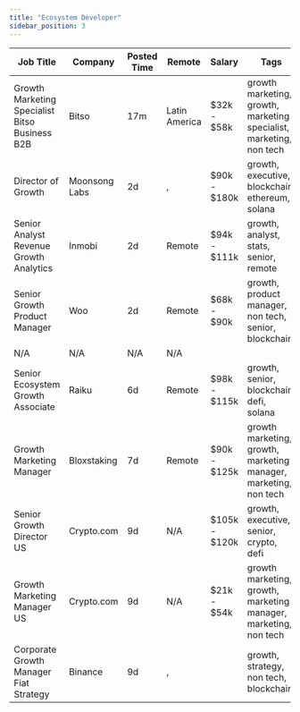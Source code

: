 ```yaml
---
title: "Ecosystem Developer"
sidebar_position: 3
---
```


| Job Title | Company | Posted Time | Remote | Salary | Tags | Apply Link |
|-----------|---------|-------------|--------|--------|------|------------|
| Growth Marketing Specialist Bitso Business B2B | Bitso | 17m | Latin America | $32k - $58k | growth marketing, growth, marketing specialist, marketing, non tech | [Apply](https://web3.career/growth-marketing-specialist-bitso-business-b2b-bitso/102074) |
| Director of Growth | Moonsong Labs | 2d | , | $90k - $180k | growth, executive, blockchain, ethereum, solana | [Apply](https://web3.career/director-of-growth-moonsong-labs/101875) |
| Senior Analyst Revenue Growth Analytics | Inmobi | 2d | Remote | $94k - $111k | growth, analyst, stats, senior, remote | [Apply](https://web3.career/senior-analyst-revenue-growth-analytics-inmobi/101840) |
| Senior Growth Product Manager | Woo | 2d | Remote | $68k - $90k | growth, product manager, non tech, senior, blockchain | [Apply](https://web3.career/senior-growth-product-manager-woo/95664) |
| N/A | N/A | N/A | N/A |  |  | [Apply](https://web3.career/metana) |
| Senior Ecosystem Growth Associate | Raiku | 6d | Remote | $98k - $115k | growth, senior, blockchain, defi, solana | [Apply](https://web3.career/senior-ecosystem-growth-associate-raiku/101711) |
| Growth Marketing Manager | Bloxstaking | 7d | Remote | $90k - $125k | growth marketing, growth, marketing manager, marketing, non tech | [Apply](https://web3.career/growth-marketing-manager-bloxstaking/101616) |
| Senior Growth Director US | Crypto.com | 9d | N/A | $105k - $120k | growth, executive, senior, crypto, defi | [Apply](https://web3.career/senior-growth-director-us-crypto-com/101536) |
| Growth Marketing Manager US | Crypto.com | 9d | N/A | $21k - $54k | growth marketing, growth, marketing manager, marketing, non tech | [Apply](https://web3.career/growth-marketing-manager-us-crypto-com/101535) |
| Corporate Growth Manager Fiat Strategy | Binance | 9d | , |  | growth, strategy, non tech, blockchain | [Apply](https://web3.career/corporate-growth-manager-fiat-strategy-binance/101533) |
